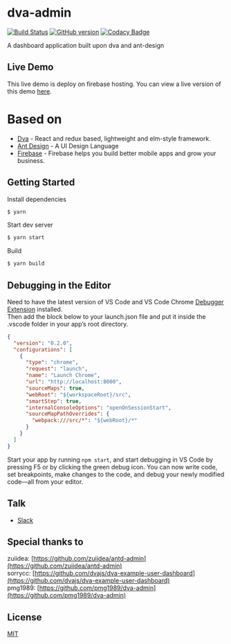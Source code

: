 # dva-admin 

[![Build Status](https://travis-ci.org/Mesamo/dva-admin.svg?branch=master)](https://travis-ci.org/Mesamo/dva-admin)
[![GitHub version](https://badge.fury.io/gh/Mesamo%2Fdva-admin.svg)](https://badge.fury.io/gh/Mesamo%2Fdva-admin)
[![Codacy Badge](https://api.codacy.com/project/badge/Grade/2431df871cfc4e7aa82e921e8652960c)](https://www.codacy.com/app/mesamo/dva-admin?utm_source=github.com&utm_medium=referral&utm_content=Mesamo/dva-admin&utm_campaign=badger)

A dashboard application built upon dva and ant-design

## Live Demo
This live demo is deploy on firebase hosting. You can view a live version of this demo [here](https://dva-admin.firebaseapp.com).

# Based on
* [Dva][dva-repo] - React and redux based, lightweight and elm-style framework. 
* [Ant Design][antd-repo] - A UI Design Language
* [Firebase][firebase-url] - Firebase helps you build better mobile apps and grow your business.

## Getting Started
Install dependencies
```bash
$ yarn
```

Start dev server
```bash
$ yarn start
```

Build
```bash
$ yarn build
```

## Debugging in the Editor

Need to have the latest version of VS Code and VS Code Chrome [Debugger Extension][extension] installed.  
Then add the block below to your launch.json file and put it inside the .vscode folder in your app’s root directory.
```json
{
  "version": "0.2.0",
  "configurations": [
    {
      "type": "chrome",
      "request": "launch",
      "name": "Launch Chrome",
      "url": "http://localhost:8000",
      "sourceMaps": true,
      "webRoot": "${workspaceRoot}/src",
      "smartStep": true,
      "internalConsoleOptions": "openOnSessionStart",
      "sourceMapPathOverrides": {
        "webpack:///src/*": "${webRoot}/*"
      }
    }
  ]
}
```
Start your app by running `npm start`, and start debugging in VS Code by pressing F5 or by clicking the green debug icon. You can now write code, set breakpoints, make changes to the code, and debug your newly modified code—all from your editor.

## Talk
* [Slack](https://mesamo.slack.com)

## Special thanks to
zuiidea: [https://github.com/zuiidea/antd-admin](https://github.com/zuiidea/antd-admin)  
sorrycc: [https://github.com/dvajs/dva-example-user-dashboard](https://github.com/dvajs/dva-example-user-dashboard)  
pmg1989: [https://github.com/pmg1989/dva-admin](https://github.com/pmg1989/dva-admin)

## License
[MIT](https://tldrlegal.com/license/mit-license)



[demo-url]: https://dva-admin.firebaseapp.com  
[dva-repo]: https://github.com/dvajs/dva  
[antd-repo]: https://github.com/ant-design/ant-design  
[firebase-url]: https://firebase.google.com/  
[extension]: https://marketplace.visualstudio.com/items?itemName=msjsdiag.debugger-for-chrome
